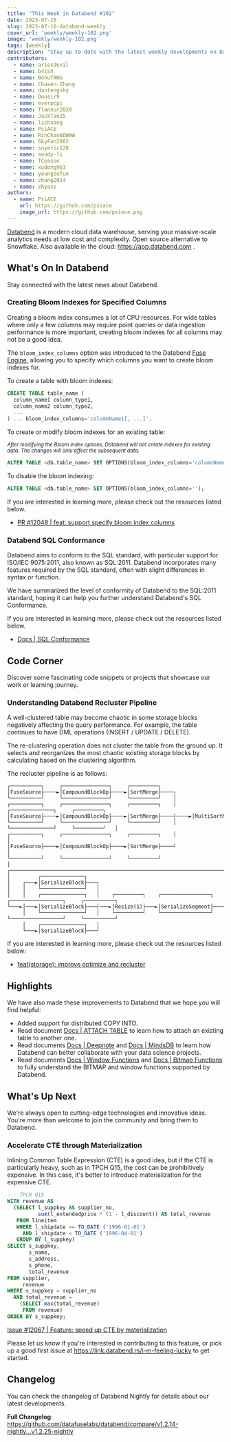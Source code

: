 ```yaml
---
title: "This Week in Databend #102"
date: 2023-07-16
slug: 2023-07-16-databend-weekly
cover_url: 'weekly/weekly-102.png'
image: 'weekly/weekly-102.png'
tags: [weekly]
description: "Stay up to date with the latest weekly developments on Databend!"
contributors:
  - name: ariesdevil
  - name: b41sh
  - name: BohuTANG
  - name: Chasen-Zhang
  - name: dantengsky
  - name: Dousir9
  - name: everpcpc
  - name: flaneur2020
  - name: JackTan25
  - name: lichuang
  - name: PsiACE
  - name: RinChanNOWWW
  - name: SkyFan2002
  - name: soyeric128
  - name: sundy-li
  - name: TCeason
  - name: xudong963
  - name: youngsofun
  - name: zhang2014
  - name: zhyass
authors:
  - name: PsiACE
    url: https://github.com/psiace
    image_url: https://github.com/psiace.png
---
```


[Databend](https://github.com/datafuselabs/databend) is a modern cloud data warehouse, serving your massive-scale analytics needs at low cost and complexity. Open source alternative to Snowflake. Also available in the cloud: <https://app.databend.com> .

## What's On In Databend

Stay connected with the latest news about Databend.

### Creating Bloom Indexes for Specified Columns

Creating a bloom index consumes a lot of CPU resources. For wide tables where only a few columns may require point queries or data ingestion performance is more important, creating bloom indexes for all columns may not be a good idea.

The `bloom_index_columns` option was introduced to the Databend [Fuse Engine](https://databend.rs/doc/sql-reference/table-engines/fuse), allowing you to specify which columns you want to create bloom indexes for.

To create a table with bloom indexes:

```SQL
CREATE TABLE table_name (
  column_name1 column_type1,
  column_name2 column_type2,
  ...
) ... bloom_index_columns='columnName1[, ...]'.
```

To create or modify bloom indexes for an existing table:

<small><i>After modifying the Bloom index options, Databend will not create indexes for existing data. The changes will only affect the subsequent data.</i></small>

```SQL
ALTER TABLE <db.table_name> SET OPTIONS(bloom_index_columns='columnName1[, ...]');
```

To disable the bloom indexing:

```SQL
ALTER TABLE <db.table_name> SET OPTIONS(bloom_index_columns='');
```

If you are interested in learning more, please check out the resources listed below.

- [PR #12048 | feat: support specify bloom index columns](https://github.com/datafuselabs/databend/pull/12048)

### Databend SQL Conformance

Databend aims to conform to the SQL standard, with particular support for ISO/IEC 9075:2011, also known as SQL:2011. Databend incorporates many features required by the SQL standard, often with slight differences in syntax or function.

We have summarized the level of conformity of Databend to the SQL:2011 standard, hoping it can help you further understand Databend's SQL Conformance.

If you are interested in learning more, please check out the resources listed below.

- [Docs | SQL Conformance](/doc/sql-reference/ansi-sql)

## Code Corner

Discover some fascinating code snippets or projects that showcase our work or learning journey.

### Understanding Databend Recluster Pipeline

A well-clustered table may become chaotic in some storage blocks negatively affecting the query performance. For example, the table continues to have DML operations (INSERT / UPDATE / DELETE).

The re-clustering operation does not cluster the table from the ground up. It selects and reorganizes the most chaotic existing storage blocks by calculating based on the clustering algorithm. 

The recluster pipeline is as follows:

```text
┌──────────┐     ┌───────────────┐     ┌─────────┐
│FuseSource├────►│CompoundBlockOp├────►│SortMerge├────┐
└──────────┘     └───────────────┘     └─────────┘    │
┌──────────┐     ┌───────────────┐     ┌─────────┐    │     ┌──────────────┐     ┌─────────┐
│FuseSource├────►│CompoundBlockOp├────►│SortMerge├────┤────►│MultiSortMerge├────►│Resize(N)├───┐
└──────────┘     └───────────────┘     └─────────┘    │     └──────────────┘     └─────────┘   │
┌──────────┐     ┌───────────────┐     ┌─────────┐    │                                        │
│FuseSource├────►│CompoundBlockOp├────►│SortMerge├────┘                                        │
└──────────┘     └───────────────┘     └─────────┘                                             │
┌──────────────────────────────────────────────────────────────────────────────────────────────┘
│         ┌──────────────┐
│    ┌───►│SerializeBlock├───┐
│    │    └──────────────┘   │
│    │    ┌──────────────┐   │    ┌─────────┐    ┌────────────────┐     ┌─────────────────┐     ┌──────────┐
└───►│───►│SerializeBlock├───┤───►│Resize(1)├───►│SerializeSegment├────►│TableMutationAggr├────►│CommitSink│
     │    └──────────────┘   │    └─────────┘    └────────────────┘     └─────────────────┘     └──────────┘
     │    ┌──────────────┐   │
     └───►│SerializeBlock├───┘
```

If you are interested in learning more, please check out the resources listed below:

- [feat(storage): improve optimize and recluster](https://github.com/datafuselabs/databend/pull/11850)

## Highlights

We have also made these improvements to Databend that we hope you will find helpful:

- Added support for distributed COPY INTO. 
- Read document [Docs | ATTACH TABLE](https://databend.rs/doc/sql-commands/ddl/table/attach-table) to learn how to attach an existing table to another one.
- Read documents [Docs | Deepnote](/doc/integrations/deepnote) and [Docs | MindsDB](/doc/integrations/mindsdb) to learn how Databend can better collaborate with your data science projects.
- Read documents [Docs | Window Functions](/doc/sql-functions/window-functions/) and [Docs | Bitmap Functions](/doc/sql-functions/bitmap-functions/) to fully understand the BITMAP and window functions supported by Databend.

## What's Up Next

We're always open to cutting-edge technologies and innovative ideas. You're more than welcome to join the community and bring them to Databend.

### Accelerate CTE through Materialization

Inlining Common Table Expression (CTE) is a good idea, but if the CTE is particularly heavy, such as in TPCH Q15, the cost can be prohibitively expensive. In this case, it's better to introduce materialization for the expensive CTE.

```sql
--- TPCH Q15
WITH revenue AS
  (SELECT l_suppkey AS supplier_no,
          sum(l_extendedprice * (1 - l_discount)) AS total_revenue
   FROM lineitem
   WHERE l_shipdate >= TO_DATE ('1996-01-01')
     AND l_shipdate < TO_DATE ('1996-04-01')
   GROUP BY l_suppkey)
SELECT s_suppkey,
       s_name,
       s_address,
       s_phone,
       total_revenue
FROM supplier,
     revenue
WHERE s_suppkey = supplier_no
  AND total_revenue =
    (SELECT max(total_revenue)
     FROM revenue)
ORDER BY s_suppkey;
```

[Issue #12067 | Feature: speed up CTE by materialization](https://github.com/datafuselabs/databend/issues/12067)

Please let us know if you're interested in contributing to this feature, or pick up a good first issue at <https://link.databend.rs/i-m-feeling-lucky> to get started.

## Changelog

You can check the changelog of Databend Nightly for details about our latest developments.

**Full Changelog**: <https://github.com/datafuselabs/databend/compare/v1.2.14-nightly...v1.2.25-nightly>
